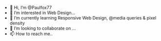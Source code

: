 - 👋 Hi, I’m @Paulfox77
- 👀 I’m interested in Web Design...
- 🌱 I’m currently learning Responsive Web Design, @media queries & pixel density
- 💞️ I’m looking to collaborate on ...
- 📫 How to reach me..

<!---
Paulfox77/Paulfox77 is a ✨ special ✨ repository because its `README.md` (this file) appears on your GitHub profile.
You can click the Preview link to take a look at your changes.
--->
